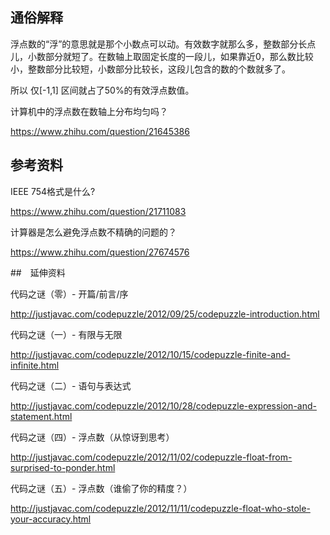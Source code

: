 

## 通俗解释

浮点数的“浮”的意思就是那个小数点可以动。有效数字就那么多，整数部分长点儿，小数部分就短了。在数轴上取固定长度的一段儿，如果靠近0，那么数比较小，整数部分比较短，小数部分比较长，这段儿包含的数的个数就多了。


所以 仅[-1,1] 区间就占了50%的有效浮点数值。

计算机中的浮点数在数轴上分布均匀吗？   
>  
https://www.zhihu.com/question/21645386


## 参考资料
IEEE 754格式是什么?　　
>   
https://www.zhihu.com/question/21711083

计算器是怎么避免浮点数不精确的问题的？　　　
>   
https://www.zhihu.com/question/27674576

##　延伸资料


代码之谜（零）- 开篇/前言/序   
>   
http://justjavac.com/codepuzzle/2012/09/25/codepuzzle-introduction.html

代码之谜（一）- 有限与无限   
>   
http://justjavac.com/codepuzzle/2012/10/15/codepuzzle-finite-and-infinite.html  


代码之谜（二）- 语句与表达式   
>   
http://justjavac.com/codepuzzle/2012/10/28/codepuzzle-expression-and-statement.html


代码之谜（四）- 浮点数（从惊讶到思考）
>   
http://justjavac.com/codepuzzle/2012/11/02/codepuzzle-float-from-surprised-to-ponder.html


代码之谜（五）- 浮点数（谁偷了你的精度？）   
>   
http://justjavac.com/codepuzzle/2012/11/11/codepuzzle-float-who-stole-your-accuracy.html
